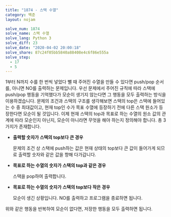 ```yaml
---
title: "1874 - 스택 수열"
category: 백준
layout: nojam

solve_num: 1874
solve_name: 스택 수열
solve_lang: Python 3
solve_diff: 23
solve_date: "2020-04-02 20:00:18"
solve_share: 87c24f05bb5840a88408e4c6f86e555a
solve_step:
  - 17
  - 5
---
```


1부터 N까지 수를 한 번씩 넣었다 뺄 때 주어진 수열을 만들 수 있다면 push/pop 순서를, 아니면 NO를 출력하는 문제입니다. 우선 문제에서 주어진 규칙에 따라 스택에 push/pop 행동을 기억했다가 모순이 생기지 않는다면 그 행동을 모두 출력하는 방식을 이용하겠습니다. 문제의 조건과 스택의 구조를 생각해보면 스택의 top은 스택에 들어있는 수 중 최대값이고, 현재 top인 수가 목표 수열에 등장하기 전에 다른 스택 원소가 등장한다면 모순이 될 것입니다. 이제 현재 스택의 top과 목표로 하는 수열의 원소 값의 관계에 따라 모순인지 아닌지, 모순이 아니라면 무엇을 해야 하는지 정의해야 합니다. 총 3가지가 존재합니다.

- **출력할 숫자가 스택의 top보다 큰 경우**

  문제의 조건 상 스택에 push하는 값은 현재 상태의 top보다 큰 값이 들어가게 되므로 출력할 숫자와 같은 값을 향해 다가갑니다.

- **목표로 하는 수열의 숫자가 스택의 top과 같은 경우**

  스택을 pop하여 출력합니다.

- **목표로 하는 수열의 숫자가 스택의 top보다 작은 경우**

  모순이 생긴 상황입니다. NO를 출력하고 프로그램을 종료하면 됩니다.

위와 같은 행동을 반복하여 모순이 없다면, 저장한 행동을 모두 출력하면 됩니다.
